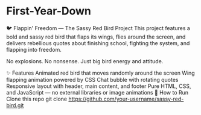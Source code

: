 # First-Year-Down
🐦 Flappin' Freedom — The Sassy Red Bird Project
This project features a bold and sassy red bird that flaps its wings, flies around the screen, and delivers rebellious quotes about finishing school, fighting the system, and flapping into freedom.

No explosions. No nonsense. Just big bird energy and attitude.

✨ Features
Animated red bird that moves randomly around the screen
Wing flapping animation powered by CSS
Chat bubble with rotating quotes
Responsive layout with header, main content, and footer
Pure HTML, CSS, and JavaScript — no external libraries or image animations
🚀 How to Run
Clone this repo
git clone https://github.com/your-username/sassy-red-bird.git
